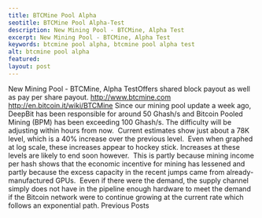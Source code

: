 ```yaml
---
title: BTCMine Pool Alpha
seotitle: BTCMine Pool Alpha-Test
description: New Mining Pool - BTCMine, Alpha Test
excerpt: New Mining Pool - BTCMine, Alpha Test
keywords: btcmine pool alpha, btcmine pool alpha test
alt: btcmine pool alpha
featured: 
layout: post
---
```

New Mining Pool - BTCMine, Alpha TestOffers shared block payout as well as pay per share payout.
http://www.btcmine.com
http://en.bitcoin.it/wiki/BTCMine
Since our mining pool update a week ago, DeepBit has been responsible for around 50 Ghash/s and Bitcoin Pooled Mining (BPM) has been exceeding 100 Ghash/s.
The difficulty will be adjusting within hours from now.  Current estimates show just about a 78K level, which is a 40% increase over the previous level.  Even when graphed at log scale, these increases appear to hockey stick.
Increases at these levels are likely to end soon however.  This is partly because mining income per hash shows that the economic incentive for mining has lessened and partly because the excess capacity in the recent jumps came from already-manufactured GPUs.  Eeven if there were the demand, the supply channel simply does not have in the pipeline enough hardware to meet the demand if the Bitcoin network were to continue growing at the current rate which follows an exponential path.
Previous Posts
